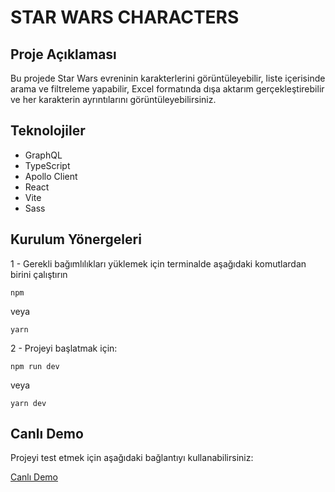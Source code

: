 # STAR WARS CHARACTERS

## Proje Açıklaması

Bu projede Star Wars evreninin karakterlerini görüntüleyebilir, liste içerisinde arama ve filtreleme yapabilir, Excel formatında dışa aktarım gerçekleştirebilir ve her karakterin ayrıntılarını görüntüleyebilirsiniz.

## Teknolojiler

* GraphQL
* TypeScript
* Apollo Client
* React
* Vite
* Sass

## Kurulum Yönergeleri

1 - Gerekli bağımlılıkları yüklemek için terminalde aşağıdaki komutlardan birini çalıştırın

```
npm
```
veya

```
yarn
```

2 - Projeyi başlatmak için:

```
npm run dev
```
veya

```
yarn dev
```

## Canlı Demo

Projeyi test etmek için aşağıdaki bağlantıyı kullanabilirsiniz:

[Canlı Demo](https://https://star-wars-chars.vercel.app/ "Proje")

